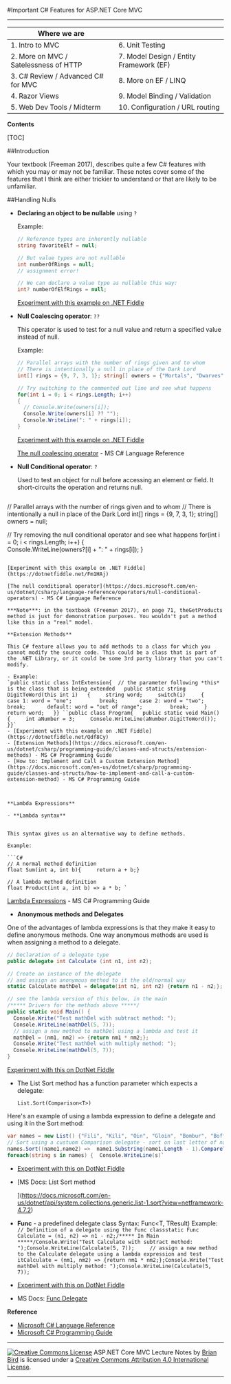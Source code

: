 #Important C# Features for ASP.NET Core MVC

****

| Where we are                          |                                         |
| ------------------------------------- | --------------------------------------- |
| 1. Intro to MVC                       | 6. Unit Testing                         |
| 2. More on MVC / Satelessness of HTTP | 7. Model Design / Entity Framework (EF) |
| 3. C# Review / Advanced C# for MVC    | 8. More on EF / LINQ                    |
| 4. Razor Views                        | 9. Model Binding / Validation           |
| 5. Web Dev Tools / Midterm            | 10. Configuration / URL routing         |

**Contents**

[TOC]

##Introduction

Your textbook (Freeman 2017), describes quite a few C# features with which you may or may not be familiar. These notes cover some of the features that I think are either trickier to understand or that are likely to be unfamiliar.

##Handling Nulls

- **Declaring an object to be nullable** using `?`

  Example:  

  ```C#
  // Reference types are inherently nullable
  string favoriteElf = null;
  
  // But value types are not nullable
  int numberOfRings = null;
  // assignment error!
  
  // We can declare a value type as nullable this way: 
  int? numberOfElfRings = null;
  ```

  [Experiment with this example on .NET Fiddle ](https://dotnetfiddle.net/np40Nr)

  

- **Null Coalescing operator**: `??`

  This operator is used to test for a null value and return a specified value instead of null.

  Example:

  ```C#
  // Parallel arrays with the number of rings given and to whom 
  // There is intentionally a null in place of the Dark Lord
  int[] rings = {9, 7, 3, 1}; string[] owners = {"Mortals", "Dwarves", "Elves", null}; 
  
  // Try switching to the commented out line and see what happens 
  for(int i = 0; i < rings.Length; i++) 
  {  
    // Console.Write(owners[i]);  
    Console.Write(owners[i] ?? "");  
    Console.WriteLine(": " + rings[i]); 
  }
  ```
  [Experiment with this example on .NET Fiddle](https://dotnetfiddle.net/J0SaAM)

  [The null coalescing operator](https://docs.microsoft.com/en-us/dotnet/csharp/language-reference/operators/null-coalescing-operator) - MS C# Language Reference

  

- **Null Conditional operator**: `?` 

  Used to test an object for null before accessing an element or field. It short-circuits the operation and returns null.

  ```C#
// Parallel arrays with the number of rings given and to whom
  // There is intentionally a null in place of the Dark Lord
int[] rings = {9, 7, 3, 1};
  string[] owners = null;

  // Try removing the null conditional operator and see what happens
  for(int i = 0; i < rings.Length; i++) 
  {  
    Console.WriteLine(owners?[i] + ": " + rings[i]);
  }
  ```
  
  [Experiment with this example on .NET Fiddle](https://dotnetfiddle.net/Fm1HAj)
  
  [The null conditional operator](https://docs.microsoft.com/en-us/dotnet/csharp/language-reference/operators/null-conditional-operators) - MS C# Language Reference

***Note***: in the textbook (Freeman 2017), on page 71, theGetProducts method is just for demonstration purposes. You wouldn't put a method like this in a "real" model.

**Extension Methods** 

This C# feature allows you to add methods to a class for which you cannot modify the source code. This could be a class that is part of the .NET Library, or it could be some 3rd party library that you can't modify.

- Example:
  `public static class IntExtension{  // the parameter following *this* is the class that is being extended   public static string DigitToWord(this int i)   {     string word;     switch(i)     {       case 1: word = "one";         break;       case 2: word = "two";         break;       default: word = "out of range";         break;     }     return word;   }} ``public class Program{   public static void Main()   {     int aNumber = 3;     Console.WriteLine(aNumber.DigitToWord());   }}`
- [Experiment with this example on .NET Fiddle](https://dotnetfiddle.net/Qdf8Cy)
- [Extension Methods](https://docs.microsoft.com/en-us/dotnet/csharp/programming-guide/classes-and-structs/extension-methods) - MS C# Programming Guide
- [How to: Implement and Call a Custom Extension Method](https://docs.microsoft.com/en-us/dotnet/csharp/programming-guide/classes-and-structs/how-to-implement-and-call-a-custom-extension-method) - MS C# Programming Guide



**Lambda Expressions** 

- **Lambda syntax** 
  

This syntax gives us an alternative way to define methods. 

  Example: 

  ```C#
  // A normal method definition
  float Sum(int a, int b){     return a + b;}
  
  // A lambda method definition
  float Product(int a, int b) => a * b; `
  ```

  [Lambda Expressions](https://docs.microsoft.com/en-us/dotnet/csharp/programming-guide/statements-expressions-operators/lambda-expressions) - MS C# Programming Guide

  

- **Anonymous methods and Delegates** 
  

One of the advantages of lambda expressions is that they make it easy to define anonymous methods. One way anonymous methods are used is when assigning a method to a delegate.

  ```C#
  // Declaration of a delegate type
  public delegate int Calculate (int n1, int n2);  
  
  // Create an instance of the delegate
  // and assign an anonymous method to it the old/normal way
  static Calculate mathDel = delegate(int n1, int n2) {return n1 - n2;};
  
  // see the lambda version of this below, in the main  
  /***** Drivers for the methods above *****/
  public static void Main() {    
    Console.Write("Test mathDel with subtract method: ");
    Console.WriteLine(mathDel(5, 7));
    // assign a new method to mathDel using a lambda and test it
    mathDel = (nm1, nm2) => {return nm1 * nm2;};
    Console.Write("Test mathDel with multiply method: ");
    Console.WriteLine(mathDel(5, 7));
  }
  ```

  [Experiment with this on DotNet Fiddle](https://dotnetfiddle.net/1AXWid)

  

- The List Sort method has a function parameter which expects a delegate:
  
  `List.Sort(Comparison<T>)`
  

 Here's an example of using a lambda expression to define a delegate and using it in the Sort method:

  ```C#
  var names = new List() {"Fili", "Kili", "Oin", "Gloin", "Bombur", "Boffer"};
  // Sort using a custuom Comparison delegate - sort on last letter of name
  names.Sort((name1,name2) =>  name1.Substring(name1.Length - 1).CompareTo(name2.Substring(name2.Length - 1)));
  foreach(string s in names) {  Console.WriteLine(s)`
  ```

  

  

- [Experiment with this on DotNet Fiddle](https://dotnetfiddle.net/CK1pwt)

- [MS Docs: List Sort method

  ](https://docs.microsoft.com/en-us/dotnet/api/system.collections.generic.list-1.sort?view=netframework-4.7.2)

- **Func** - a predefined delegate class
  Syntax: Func<T, TResult)
  Example:
  `// Definition of a delegate using the Func classstatic Func Calculate = (n1, n2) => n1 - n2;/***** In Main *****/Console.Write("Test Calculate with subtract method: ");Console.WriteLine(Calculate(5, 7));     // assign a new method to the Calculate delegate using a lambda expression and test itCalculate = (nm1, nm2) => {return nm1 * nm2;};Console.Write("Test mathDel with multiply method: ");Console.WriteLine(Calculate(5, 7));` 

- [Experiment with this on DotNet Fiddle](https://dotnetfiddle.net/)

- MS Docs: [Func Delegate](https://docs.microsoft.com/en-us/dotnet/api/system.func-2?redirectedfrom=MSDN&view=netframework-4.7.2)

**Reference**

- [Microsoft C# Language Reference](https://docs.microsoft.com/en-us/dotnet/csharp/language-reference/)
- [Microsoft C# Programming Guide](https://docs.microsoft.com/en-us/dotnet/csharp/programming-guide/)

------

[![Creative Commons License](https://i.creativecommons.org/l/by/4.0/88x31.png)](http://creativecommons.org/licenses/by/4.0/)
ASP.NET Core MVC Lecture Notes by [Brian Bird](https://birdsbits.blog/) is licensed under a [Creative Commons Attribution 4.0 International License](http://creativecommons.org/licenses/by/4.0/). 

------